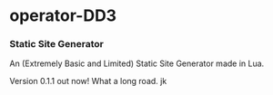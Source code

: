 operator-DD3
============

### Static Site Generator

An (Extremely Basic and Limited) Static Site Generator made in Lua.

Version 0.1.1 out now! What a long road. jk
